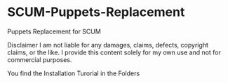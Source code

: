 # SCUM-Puppets-Replacement
Puppets Replacement for SCUM

Disclaimer
I am not liable for any damages, claims, defects, copyright claims, or the like. I provide this content solely for my own use and not for commercial purposes.

You find the Installation Turorial in the Folders
